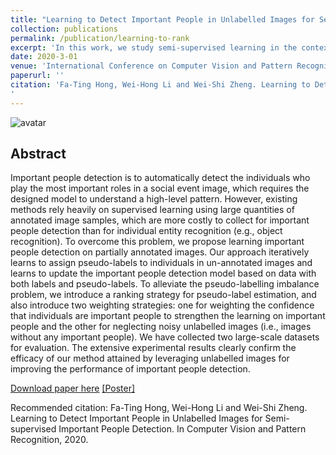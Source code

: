 ```yaml
---
title: "Learning to Detect Important People in Unlabelled Images for Semi-supervised Important People Detection"
collection: publications
permalink: /publication/learning-to-rank
excerpt: 'In this work, we study semi-supervised learning in the context of important people detection and propose a semi- supervised learning method for this task.'
date: 2020-3-01
venue: 'International Conference on Computer Vision and Pattern Recognition, 2020'
paperurl: ''
citation: 'Fa-Ting Hong, Wei-Hong Li and Wei-Shi Zheng. Learning to Detect Important People in Unlabelled Images for Semi-supervised Important People Detection. In Computer Vision and Pattern Recognition, 2020.
'
---
```

![avatar](https://harlanhong.github.io/projects/Learning-to-Rank/Basic/1842-framework.jpg)
## Abstract
Important people detection is to automatically detect the individuals who play the most important roles in a social event image, which requires the designed model to understand a high-level pattern. However, existing methods rely heavily on supervised learning using large quantities of annotated image samples, which are more costly to collect for important people detection than for individual entity recognition (e.g., object recognition). To overcome this problem, we propose learning important people detection on partially annotated images. Our approach iteratively learns to assign pseudo-labels to individuals in un-annotated images and learns to update the important people detection model based on data with both labels and pseudo-labels. To alleviate the pseudo-labelling imbalance problem, we introduce a ranking strategy for pseudo-label estimation, and also introduce two weighting strategies: one for weighting the confidence that individuals are important people to strengthen the learning on important people and the other for neglecting noisy unlabelled images (i.e., images without any important people). We have collected two large-scale datasets for evaluation. The extensive experimental results clearly confirm the efficacy of our method attained by leveraging unlabelled images for improving the performance of important people detection.

[Download paper here](https://arxiv.org/abs/2004.07568) [[Poster]](https://harlanhong.github.io/Projects/Learning-to-Rank/1842-poster.pdf)

Recommended citation: Fa-Ting Hong, Wei-Hong Li and Wei-Shi Zheng. Learning to Detect Important People in Unlabelled Images for Semi-supervised Important People Detection. In Computer Vision and Pattern Recognition, 2020.
